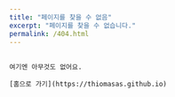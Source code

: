 ```yaml
---
title: "페이지를 찾을 수 없음"
excerpt: "페이지를 찾을 수 없습니다."
permalink: /404.html
---
```


                                                                                      
                                                                                      
                                                                                      
                                                                                      
                                                                                      
                                                                                      
                                                                                      
                                                                                      
                                                                                      
                                                                                      
                                                                                      여기엔 아무것도 없어요.
                                                                            [홈으로 가기](https://thiomasas.github.io)
